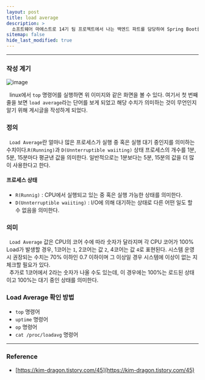 ```yaml
---
layout: post
title: load average
description: >
  소프트웨어 마에스트로 14기 팀 프로젝트에서 나는 백엔드 파트를 담당하여 Spring Boot를 통한 API 서버 개발을 하게 되었다. DNS 설정을 하면서 'load average'이라는 키워드를 접하게 되었고, 정확한 정의를 학습하기 위해 게시글을 작성하게 되었다.
sitemap: false
hide_last_modified: true
---
```


---

### 작성 계기

![image](https://user-images.githubusercontent.com/68031450/260078480-cf76d53d-57ac-4350-9317-3a3a53f56e13.png)

&nbsp; linux에서 `top` 명령어를 실행하면 위 이미지와 같은 화면을 볼 수 있다. 여기서 첫 번째 줄을 보면 `load average`라는 단어를 보게 되었고 해당 수치가 의미하는 것이 무언인지 알기 위해 게시글을 작성하게 되었다.

### 정의

&nbsp; `Load Average`란 얼마나 많은 프로세스가 실행 중 혹은 실행 대기 중인지를 의미하는 수치이다.`R(Running)`과 `D(Unnterruptible waiiting)` 상태 프로세스의 개수를 1분, 5분, 15분마다 평균낸 값을 의미한다. 일반적으로는 1분보다는 5분, 15분의 값을 더 많이 사용한다고 한다.

#### 프로세스 상태

- `R(Runnig)` : CPU에서 실행되고 있는 중 혹은 실행 가능한 상태를 의미한다.
- `D(Unnterruptible waiiting)` : I/O에 의해 대기하는 상태로 다른 어떤 일도 할 수 없음을 의미한다.

### 의미

&nbsp; `Load Average` 값은 CPU의 코어 수에 따라 숫자가 달라지며 각 CPU 코어가 100% Load가 발생할 경우, 1코어는 `1`, 2코어는 값 `2`, 4코어는 값 `4`로 표현된다. 시스템 운영 시 권장되는 수치는 70% 이하인 0.7 이하이며 그 이상일 경우 시스템에 이상이 없는 지 체크할 필요가 있다.<br>
&nbsp; 추가로 1코어에서 2라는 숫자가 나올 수도 있는데, 이 경우에는 100%는 로드된 상태이고 100%는 대기 중인 상태를 의미한다.

### Load Average 확인 방법

- `top` 명령어
- `uptime` 명령어
- `op` 명령어
- `cat /proc/loadavg` 명령어

---

### Reference

- [https://kim-dragon.tistory.com/45](https://kim-dragon.tistory.com/45)
